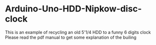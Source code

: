 # Arduino-Uno-HDD-Nipkow-disc-clock
This is an example of recycling an old 5'1/4 HDD to a funny 6 digits clock
Please read the pdf manual to get some explanation of the builing
